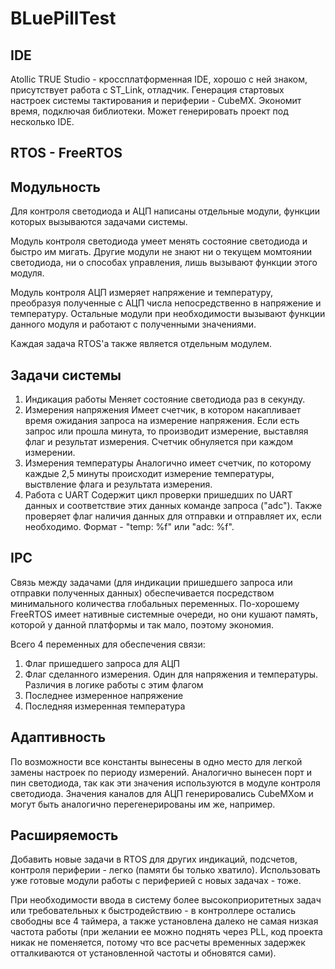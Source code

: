 # BLuePillTest

## IDE
Atollic TRUE Studio - кроссплатформенная IDE, хорошо с ней знаком, присутствует работа с ST_Link, отладчик.
Генерация стартовых настроек системы тактирования и периферии - CubeMX. Экономит время, подключая библиотеки. Может генерировать проект под несколько IDE.

## RTOS - FreeRTOS

## Модульность
Для контроля светодиода и АЦП написаны отдельные модули, функции которых вызываются задачами системы.

Модуль контроля светодиода умеет менять состояние светодиода и быстро им мигать. Другие модули не знают ни о текущем момтоянии светодиода, ни о способах управления, лишь вызывают функции этого модуля. 

Модуль контроля АЦП измеряет напряжение и температуру, преобразуя полученные с АЦП числа непосредственно в напряжение и температуру. Остальные модули при необходимости вызывают функции данного модуля и работают с полученными значениями.

Каждая задача RTOS'а также является отдельным модулем.

## Задачи системы
1. Индикация работы
Меняет состояние светодиода раз в секунду.
1. Измерения напряжения
Имеет счетчик, в котором накапливает время ожидания запроса на измерение напряжения. Если есть запрос или прошла минута, то производит измерение, выставляя флаг и результат измерения. Счетчик обнуляется при каждом измерении.
1. Измерения температуры
Аналогично имеет счетчик, по которому каждые 2,5 минуты происходит измерение температуры, выствление флага и результата измерения.
1. Работа с UART
Содержит цикл проверки пришедших по UART данных и соответствие этих данных команде запроса ("adc"). Также проверяет флаг наличия данных для отправки и отправляет их, если необходимо. Формат - "temp: %f" или "adc: %f".

## IPC
Связь между задачами (для индикации пришедшего запроса или отправки полученных данных) обеспечивается посредством минимального количества глобальных переменных. По-хорошему FreeRTOS имеет нативные системные очереди, но они кушают память, которой у данной платформы и так мало, поэтому экономия. 

Всего 4 переменных для обеспечения связи:
1. Флаг пришедшего запроса для АЦП
1. Флаг сделанного измерения. Один для напряжения и температуры. Различия в логике работы с этим флагом
1. Последнее измеренное напряжение
1. Последняя измеренная температура

## Адаптивность
По возможности все константы вынесены в одно место для легкой замены настроек по периоду измерений. Аналогично вынесен порт и пин светодиода, так как эти значения используются в модуле контроля светодиода. Значения каналов для АЦП генерировались CubeMXом и могут быть аналогично перегенерированы им же, например.

## Расширяемость
Добавить новые задачи в RTOS для других индикаций, подсчетов, контроля периферии - легко (памяти бы только хватило). Использовать уже готовые модули работы с периферией с новых задачах - тоже. 

При необходимости ввода в систему более высокоприоритетных задач или требовательных к быстродействию - в контроллере остались свободны все 4 таймера, а также установлена далеко не самая низкая частота работы (при желании ее можно поднять через PLL, код проекта никак не поменяется, потому что все расчеты временных задержек отталкиваются от установленной частоты и обновятся сами).
